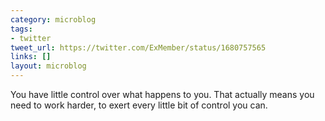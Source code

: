 ```yaml
---
category: microblog
tags:
- twitter
tweet_url: https://twitter.com/ExMember/status/1680757565
links: []
layout: microblog
---
```

You have little control over what happens to you. That actually means you need to work harder, to exert every little bit of control you can.
